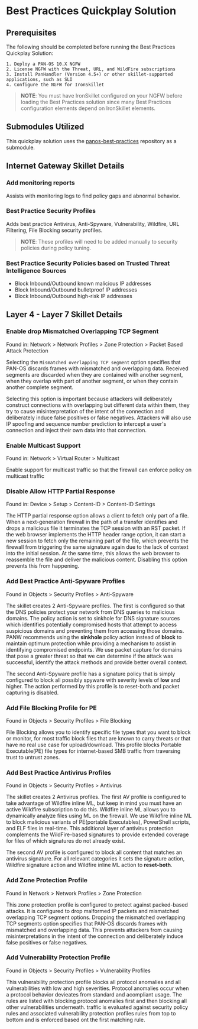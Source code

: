 # Best Practices Quickplay Solution


## Prerequisites 
The following should be completed before running the Best Practices Quickplay Solution:

    1. Deploy a PAN-OS 10.X NGFW
    2. License NGFW with the Threat, URL, and WildFire subscriptions
    3. Install PanHandler (Version 4.5+) or other skillet-supported applications, such as SLI
    4. Configure the NGFW for IronSkillet

> **NOTE**: You must have IronSkillet configured on your NGFW before loading the Best Practices solution 
> since many Best Practices configuration elements depend on IronSkillet elements.

## Submodules Utilized

This quickplay solution uses the [panos-best-practices](https://gitlab.com/panw-gse/as/panos-best-practices) 
repository as a submodule.

## Internet Gateway Skillet Details

### Add monitoring reports

Assists with monitoring logs to find policy gaps and abnormal behavior.

### Best Practice Security Profiles 

Adds best practice Antivirus, Anti-Spyware, Vulnerability, Wildfire, URL Filtering, File Blocking
security profiles. 

> **NOTE**: These profiles will need to be added manually to security policies during policy tuning.

### Best Practice Security Policies based on Trusted Threat Intelligence Sources

 - Block Inbound/Outbound known malicious IP addresses
 - Block Inbound/Outbound bulletproof IP addresses
 - Block Inbound/Outbound high-risk IP addresses


## Layer 4 - Layer 7 Skillet Details


### Enable drop Mismatched Overlapping TCP Segment

Found in: Network > Network Profiles > Zone Protection > Packet Based Attack Protection

Selecting the `Mismatched overlapping TCP segment` option specifies that PAN-OS
discards frames with mismatched and overlapping data. Received segments are
discarded when they are contained with another segment, when they overlap with
part of another segment, or when they contain another complete segment.

Selecting this option is important because attackers will deliberately construct connections
with overlapping but different data within them, they try to cause misinterpretation 
of the intent of the connection and deliberately induce false positives or false negatives.
Attackers will also use IP spoofing and sequence number prediction to intercept a user's 
connection and inject their own data into that connection.


### Enable Multicast Support

Found in: Network > Virtual Router > Multicast

Enable support for multicast traffic so that the firewall can enforce policy on
multicast traffic


### Disable Allow HTTP Partial Response

Found in: Device > Setup > Content-ID > Content-ID Settings

The HTTP partial response option allows a client to fetch only part of a file. When 
a next-generation firewall in the path of a transfer identifies and drops a malicious
file it terminates the TCP session with an RST packet. If the web browser implements
the HTTP header range option, it can start a new session to fetch only the remaining 
part of the file, which prevents the firewall from triggering the same signature again 
due to the lack of context into the initial session. At the same time, this allows the
web browser to reassemble the file and deliver the malicious content. Disabling
this option prevents this from happening.


### Add Best Practice Anti-Spyware Profiles

Found in Objects > Security Profiles > Anti-Spyware 

The skillet creates 2 Anti-Spyware profiles. The first is configured so that the DNS policies protect your network from
DNS queries to malicious domains. The policy action is set to sinkhole for DNS signature sources which identifies potentially
compromised hosts that attempt to access suspicious domains and preventing them from accessing those domains. PANW recommends
using the **sinkhole** policy action instead of **block** to maintain optimum protection while providing a mechanism to assist
in identifying compromised endpoints. We use packet capture for domains that pose a greater threat so that we can determine if
the attack was successful, identify the attack methods and provide better overall context.

The second Anti-Spyware profile has a signature policy that is simply configured to block all possibly spyware with severity
levels of **low** and higher. The action performed by this profile is to reset-both and packet capturing is disabled.


### Add File Blocking Profile for PE

Found in Objects > Security Profiles > File Blocking

File Blocking allows you to identify specific file types that you want to block or monitor, for most traffic block files that
are known to carry threats or that have no real use case for upload/download. This profile blocks Portable Executable(PE) file
types for internet-based SMB traffic from traversing trust to untrust zones.


### Add Best Practice Antivirus Profiles

Found in Objects > Security Profiles > Antivirus

The skillet creates 2 Antivirus profiles. The first AV profile is configured to take advantage of Wildfire inline ML, but keep
in mind you must have an active Wildfire subscription to do this. Wildfire inline ML allows you to dynamically analyze files
using ML on the firewall. We use Wildfire inline ML to block malicious variants of PE(portable Executables), PowerShell
scripts, and ELF files in real-time. This additional layer of antivirus protection complements the WildFire-based signatures 
to provide extended coverage for files of which signatures do not already exist.

The second AV profile is configured to block all content that matches an antivirus signature. For all relevant categories it
sets the signature action, Wildfire signature action and Wildfire inline ML action to **reset-both**.


### Add Zone Protection Profile

Found in Network > Network Profiles > Zone Protection

This zone protection profile is configured to protect against packed-based attacks. It is configured to drop malformed
IP packets and mismatched overlapping TCP segment options. Dropping the mismatched overlapping TCP segments option specifies
that PAN-OS discards frames with mismatched and overlapping data. This prevents attackers from causing misinterpretations in
the intent of the connection and deliberately induce false positives or false negatives.


### Add Vulnerability Protection Profile

Found in Objects > Security Profiles > Vulnerability Profiles

This vulnerability protection profile blocks all protocol anomalies and all vulnerabilities with low and high severities.
Protocol anomalies occur when a protocol behavior devieates from standard and acompliant usage. The rules are listed with
blocking protocol anomalies first and then blocking all other vulnerabilities underneath. traffic is evaluated against
security policy rules and associated vulnerability protection profiles rules from top to bottom and is enforced based
ont the first matching rule.
